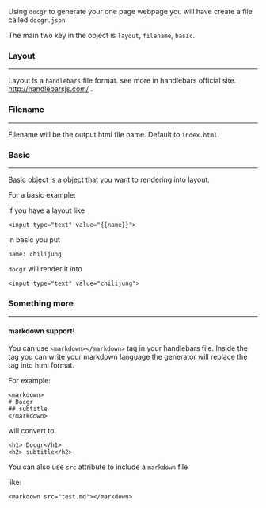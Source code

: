 Using `docgr` to generate your one page webpage you will have create a file called `docgr.json`

The main two key in the object is `layout`, `filename`, `basic`.

### Layout

---

Layout is a `handlebars` file format. see more in handlebars official site. http://handlebarsjs.com/ . 


### Filename

---

Filename will be the output html file name. Default to `index.html`.


### Basic

---

Basic object is a object that you want to rendering into layout. 


For a basic example:

if you have a layout like

```
<input type="text" value="{{name}}">
```

in basic you put

```
name: chilijung
```

`docgr` will render it into 

```
<input type="text" value="chilijung">
```

### Something more

----
#### **markdown support!**

You can use `<markdown></markdown>` tag in your handlebars file. Inside the tag you can write your markdown language the generator will replace the tag into html format.

For example:

```
<markdown>
# Docgr
## subtitle
</markdown>
```

will convert to 

```
<h1> Docgr</h1>
<h2> subtitle</h2>
```

You can also use `src` attribute to include a `markdown` file

like:

```
<markdown src="test.md"></markdown>
```